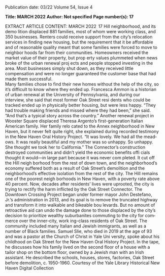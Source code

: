 Publication date: 03/22
Volume 54, Issue 4

**Title: MARCH 2022**
**Author: Not specified**
**Page number(s): 17**

EXTRACT ARTICLE CONTENT:
MARCH 2022
 17
Hill neighborhood, and its demo­
lition displaced 881 families, most 
of whom were working class, 
and 350 businesses. Renters could 
receive support from the city’s 
relocation services in finding new 
housing, but the requirement that 
it be affordable and of reasonable 
quality meant that some families 
were forced to move to neighbor­
hoods far from their communities. 
Homeowners received the market 
value of their property, but prop­
erty values plummeted when news 
broke of the urban renewal proj­
ects and people stopped investing 
in the area. Most businesses simply 
shut down, as they received little 
compensation and were no longer 
guaranteed the customer base that 
had made them successful.  
Many families chose to find their 
new homes without the help of the 
city, so it’s difficult to know where 
they ended up. Francesca Ammon 
is a historian of urban renewal at 
the University of Pennsylvania, 
and during our interview, she said 
that most former Oak Street resi­
dents who could be tracked ended 
up in physically better housing, 
but were less happy. “They had 
trouble making friends and missed 
where they had been,” she said. 
“And that’s a typical story across 
the country.” 
Another renewal project in 
Wooster Square displaced Theresa 
Argento’s first-generation Italian 
American family. Her family relo­
cated to the Annex neighborhood 
in New Haven, but it never felt 
quite right, she explained during 
recorded testimony in the New 
Haven Oral History Project. “It 
was lovely. We had all the mead­
ows. It was really beautiful and 
my mother was so unhappy. So 
unhappy. She thought we took her 
to California.”
The Connector’s construction 
destroyed communities and didn’t 
yield the economic benefits offi­
cials thought it would—in large 
part because it was never com­
pleted. It cut off the Hill neigh­
borhood from the rest of down­
town, and the neighborhood’s 
economy suffered both as a result 
of Oak Street’s demolition and the 
neighborhood’s effective isolation 
from the rest of the city. The Hill 
remains one of the poorest neigh­
borhoods in New Haven, with a 
poverty rate above 40 percent. 
Now, decades after residents’ 
lives were uprooted, the city is 
trying to rectify the harm inflicted 
by the Oak Street Connector. 
The Downtown Crossing Project 
began under former mayor John 
Destefano, Jr.’s administration in 
2013, and its goal is to remove the 
truncated highway and transform 
it into walkable and bikeable bou­
levards. 
But no amount of retroactive aid 
can undo the damage done to those 
displaced by the city’s decision to 
prioritize 
wealthy 
suburbanites 
commuting to the city for com­
merce over the inner-city, work­
ing-class residents of Oak Street. 
The community included many 
Italian and Jewish immigrants, as 
well as a number of Black families. 
Samuel Slie, who died in 2019 at 
the age of 93 and was a pastor at 
the Church of Christ in Yale Uni­
versity, spoke about his childhood 
on Oak Street for the New Haven 
Oral History Project. In the tape, 
he discusses how his family lived 
on the second floor of a house with 
a tailor shop on the bottom floor, 
owned by a Jewish man with an 
Irish assistant. He described the 
schools, houses, stores, factories, 
Oak Street before demolition, c. 1950-1960. Courtesy of the Yale Library 
Historical New Haven Digital Collection